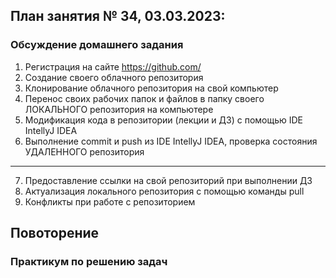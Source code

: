 ## План занятия № 34, 03.03.2023:

### Обсуждение домашнего задания
1. Регистрация на сайте https://github.com/
2. Создание своего облачного репозитория
3. Клонирование облачного репозитория на свой компьютер
4. Перенос своих рабочих папок и файлов в папку своего ЛОКАЛЬНОГО репозитория на компьютере
5. Модификация кода в репозитории (лекции и ДЗ) с помощью IDE IntellyJ IDEA
6. Выполнение commit и push из IDE IntellyJ IDEA, проверка состояния УДАЛЕННОГО репозитория
________________________________________________________________

7. Предоставление ссылки на свой репозиторий при выполнении ДЗ
8. Актуализация локального репозитория с помощью команды pull
9. Конфликты при работе с репозиторием

## Повоторение


### Практикум по решению задач





